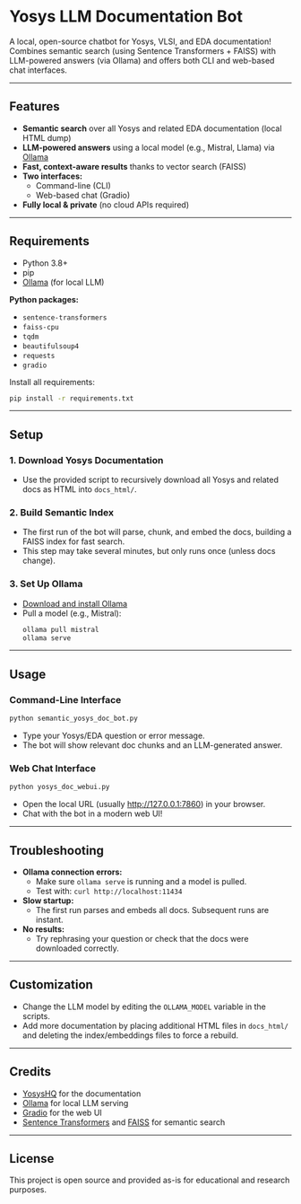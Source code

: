 # Yosys LLM Documentation Bot

A local, open-source chatbot for Yosys, VLSI, and EDA documentation! Combines semantic search (using Sentence Transformers + FAISS) with LLM-powered answers (via Ollama) and offers both CLI and web-based chat interfaces.

---

## Features

- **Semantic search** over all Yosys and related EDA documentation (local HTML dump)
- **LLM-powered answers** using a local model (e.g., Mistral, Llama) via [Ollama](https://ollama.com/)
- **Fast, context-aware results** thanks to vector search (FAISS)
- **Two interfaces:**
  - Command-line (CLI)
  - Web-based chat (Gradio)
- **Fully local & private** (no cloud APIs required)

---

## Requirements

- Python 3.8+
- pip
- [Ollama](https://ollama.com/) (for local LLM)

**Python packages:**

- `sentence-transformers`
- `faiss-cpu`
- `tqdm`
- `beautifulsoup4`
- `requests`
- `gradio`

Install all requirements:

```bash
pip install -r requirements.txt
```

---

## Setup

### 1. Download Yosys Documentation

- Use the provided script to recursively download all Yosys and related docs as HTML into `docs_html/`.

### 2. Build Semantic Index

- The first run of the bot will parse, chunk, and embed the docs, building a FAISS index for fast search.
- This step may take several minutes, but only runs once (unless docs change).

### 3. Set Up Ollama

- [Download and install Ollama](https://ollama.com/download)
- Pull a model (e.g., Mistral):
  ```bash
  ollama pull mistral
  ollama serve
  ```

---

## Usage

### Command-Line Interface

```bash
python semantic_yosys_doc_bot.py
```

- Type your Yosys/EDA question or error message.
- The bot will show relevant doc chunks and an LLM-generated answer.

### Web Chat Interface

```bash
python yosys_doc_webui.py
```

- Open the local URL (usually http://127.0.0.1:7860) in your browser.
- Chat with the bot in a modern web UI!

---

## Troubleshooting

- **Ollama connection errors:**
  - Make sure `ollama serve` is running and a model is pulled.
  - Test with: `curl http://localhost:11434`
- **Slow startup:**
  - The first run parses and embeds all docs. Subsequent runs are instant.
- **No results:**
  - Try rephrasing your question or check that the docs were downloaded correctly.

---

## Customization

- Change the LLM model by editing the `OLLAMA_MODEL` variable in the scripts.
- Add more documentation by placing additional HTML files in `docs_html/` and deleting the index/embeddings files to force a rebuild.

---

## Credits

- [YosysHQ](https://yosyshq.readthedocs.io/) for the documentation
- [Ollama](https://ollama.com/) for local LLM serving
- [Gradio](https://gradio.app/) for the web UI
- [Sentence Transformers](https://www.sbert.net/) and [FAISS](https://faiss.ai/) for semantic search

---

## License

This project is open source and provided as-is for educational and research purposes.
